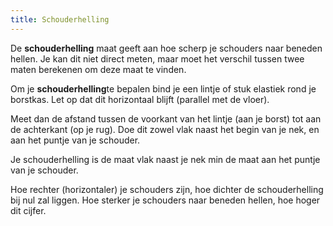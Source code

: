 ```yaml
---
title: Schouderhelling
---
```


De **schouderhelling** maat geeft aan hoe scherp je schouders naar beneden hellen. Je kan dit niet direct meten, maar moet het verschil tussen twee maten berekenen om deze maat te vinden.

Om je **schouderhelling**te bepalen bind je een lintje of stuk elastiek rond je borstkas. Let op dat dit horizontaal blijft (parallel met de vloer).

Meet dan de afstand tussen de voorkant van het lintje (aan je borst) tot aan de achterkant (op je rug). Doe dit zowel vlak naast het begin van je nek, en aan het puntje van je schouder.

Je schouderhelling is de maat vlak naast je nek min de maat aan het puntje van je schouder.

Hoe rechter (horizontaler) je schouders zijn, hoe dichter de schouderhelling bij nul zal liggen. Hoe sterker je schouders naar beneden hellen, hoe hoger dit cijfer.